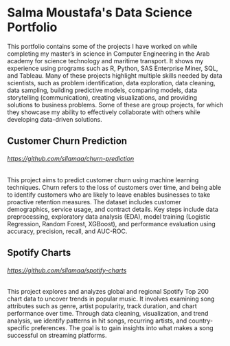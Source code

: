 # Salma Moustafa's Data Science Portfolio
This portfolio contains some of the projects I have worked on while completing my master’s in science in Computer Engineering in the Arab academy for science technology and maritime transport. It shows my experience using programs such as R, Python, SAS Enterprise Miner, SQL, and Tableau. Many of these projects highlight multiple skills needed by data scientists, such as problem identification, data exploration, data cleaning, data sampling, building predictive models, comparing models, data storytelling (communication), creating visualizations, and providing solutions to business problems. Some of these are group projects, for which they showcase my ability to effectively collaborate with others while developing data-driven solutions.

## Customer Churn Prediction 
###### https://github.com/sllamaa/churn-prediction
This project aims to predict customer churn using machine learning techniques. Churn refers to the loss of customers over time, and being able to identify customers who are likely to leave enables businesses to take proactive retention measures. The dataset includes customer demographics, service usage, and contract details. Key steps include data preprocessing, exploratory data analysis (EDA), model training (Logistic Regression, Random Forest, XGBoost), and performance evaluation using accuracy, precision, recall, and AUC-ROC.

## Spotify Charts
###### https://github.com/sllamaa/spotify-charts
This project explores and analyzes global and regional Spotify Top 200 chart data to uncover trends in popular music. It involves examining song attributes such as genre, artist popularity, track duration, and chart performance over time. Through data cleaning, visualization, and trend analysis, we identify patterns in hit songs, recurring artists, and country-specific preferences. The goal is to gain insights into what makes a song successful on streaming platforms.
